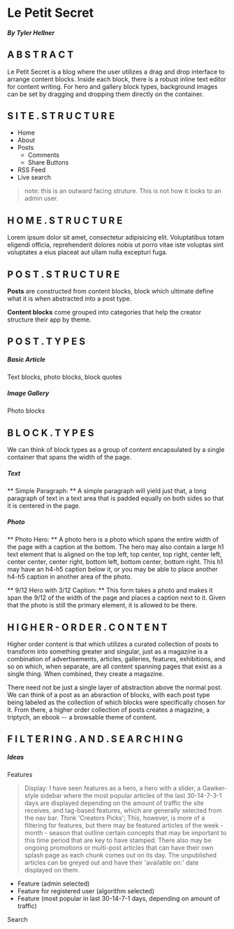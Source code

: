 # Le Petit Secret
<!-- By [Tyler Hellner](http://www.tylerhellner.com) -->
##### By Tyler Hellner

## A B S T R A C T

Le Petit Secret is a blog where the user utilizes a drag and drop interface to arrange content blocks. Inside each block, there is a robust inline text editor for content writing. For hero and gallery block types, background images can be set by dragging and dropping them directly on the container.

## S I T E . S T R U C T U R E

- Home
- About
- Posts
  - Comments
  - Share Buttons
- RSS Feed
- Live search

> note: this is an outward facing struture. This is not how it looks to an admin user.

## H O M E . S T R U C T U R E

Lorem ipsum dolor sit amet, consectetur adipisicing elit. Voluptatibus totam eligendi officia, reprehenderit dolores nobis ut porro vitae iste voluptas sint voluptates a eius placeat aut ullam nulla excepturi fuga.

## P O S T . S T R U C T U R E

**Posts** are constructed from content blocks, block which ultimate define what it is when abstracted into a post type.

**Content blocks** come grouped into categories that help the creator structure their app by theme.

## P O S T . T Y P E S

##### Basic Article
Text blocks, photo blocks, block quotes

##### Image Gallery
Photo blocks

## B L O C K . T Y P E S

We can think of block types as a group of content encapsulated by a single container that spans the width of the page.

##### Text

** Simple Paragraph: ** A simple paragraph will yield just that, a long paragraph of text in a text area that is padded equally on both sides so that it is centered in the page.

##### Photo

** Photo Hero: ** A photo hero is a photo which spans the entire width of the page with a caption at the bottom. The hero may also contain a large h1 text element that is aligned on the top left, top center, top right, center left, center center, center right, bottom left, bottom center, bottom right. This h1 may have an h4-h5 caption below it, or you may be able to place another h4-h5 caption in another area of the photo.

** 9/12 Hero with 3/12 Caption: ** This form takes a photo and makes it span the 9/12 of the width of the page and places a caption next to it. Given that the photo is still the primary element, it is allowed to be there.

## H I G H E R - O R D E R . C O N T E N T

Higher order content is that which utilizes a curated collection of posts to transform into something greater and singular, just as a magazine is a combination of advertisements, articles, galleries, features, exhibitions, and so on which, when separate, are all content spanning pages that exist as a single thing. When combined, they create a magazine.

There need not be just a single layer of abstraction above the normal post. We can think of a post as an absraction of blocks, with each post type being labeled as the collection of which blocks were specifically chosen for it. From there, a higher order collection of posts creates a magazine, a triptych, an ebook -- a browsable theme of content.

## F I L T E R I N G . A N D . S E A R C H I N G

##### Ideas

Features
> Display: I have seen features as a hero, a hero with a slider, a Gawker-style sidebar where the most popular articles of the last 30-14-7-3-1 days are displayed depending on the amount of traffic the site receives, and tag-based features, which are generally selected from the nav bar. Think 'Creators Picks'; This, however, is more of a filtering for features, but there may be featured articles of the week - month - season that outline certain concepts that may be important to this time period that are key to have stamped. There also may be ongoing promotions or multi-post articles that can have their own splash page as each chunk comes out on its day. The unpublished articles can be greyed out and have their 'available on:' date displayed on them.

  - Feature (admin selected)
  - Feature for registered user (algorithm selected)
  - Feature (most popular in last 30-14-7-1 days, depending on amount of traffic)

Search